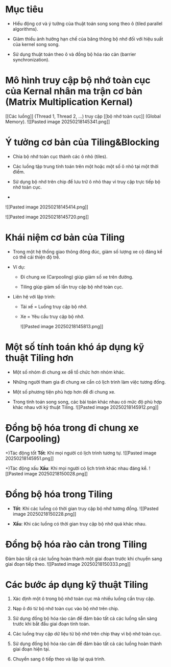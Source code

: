 # Mục tiêu
- Hiểu động cơ và ý tưởng của thuật toán song song theo ô (tiled parallel algorithms).
    
- Giảm thiểu ảnh hưởng hạn chế của băng thông bộ nhớ đối với hiệu suất của kernel song song.
    
- Sử dụng thuật toán theo ô và đồng bộ hóa rào cản (barrier synchronization).

# Mô hình truy cập bộ nhớ toàn cục của Kernal nhân ma trận cơ bản (Matrix Multiplication Kernal)
[[Các luồng]] (Thread 1, Thread 2, …) truy cập [[bộ nhớ toàn cục]] (Global Memory).
![[Pasted image 20250218145341.png]]


# Ý tưởng cơ bản của Tiling&Blocking
- Chia bộ nhớ toàn cục thành các ô nhỏ (tiles).
    
- Các luồng tập trung tính toán trên một hoặc một số ô nhỏ tại một thời điểm.
    
- Sử dụng bộ nhớ trên chip để lưu trữ ô nhỏ thay vì truy cập trực tiếp bộ nhớ toàn cục.
- 
![[Pasted image 20250218145414.png]]

![[Pasted image 20250218145720.png]]

# Khái niệm cơ bản của Tiling
- Trong một hệ thống giao thông đông đúc, giảm số lượng xe cộ đáng kể có thể cải thiện độ trễ.
    
- Ví dụ:
    
    - Đi chung xe (Carpooling) giúp giảm số xe trên đường.
        
    - Tiling giúp giảm số lần truy cập bộ nhớ toàn cục.
        
- Liên hệ với lập trình:
    
    - Tài xế = Luồng truy cập bộ nhớ.
        
    - Xe = Yêu cầu truy cập bộ nhớ. 
    
         ![[Pasted image 20250218145813.png]]
         

# Một số tính toán khó áp dụng kỹ thuật Tiling hơn
 - Một số nhóm đi chung xe dễ tổ chức hơn nhóm khác.
    
- Những người tham gia đi chung xe cần có lịch trình làm việc tương đồng.
    
- Một số phương tiện phù hợp hơn để đi chung xe.
    
- Trong tính toán song song, các bài toán khác nhau có mức độ phù hợp khác nhau với kỹ thuật Tiling.
![[Pasted image 20250218145912.png]]
# Đồng bộ hóa trong đi chung xe (Carpooling)
+)Tác động tốt
**Tốt**: Khi mọi người có lịch trình tương tự.
![[Pasted image 20250218145951.png]]



+)Tác động xấu
**Xấu**: Khi mọi người có lịch trình khác nhau đáng kể.
![[Pasted image 20250218150028.png]]


# Đồng bộ hóa trong Tiling
- **Tốt**: Khi các luồng có thời gian truy cập bộ nhớ tương đồng.
    ![[Pasted image 20250218150228.png]]
    
- **Xấu**: Khi các luồng có thời gian truy cập bộ nhớ quá khác nhau.
# Đồng bộ hóa rào cản trong Tiling
  
 Đảm bảo tất cả các luồng hoàn thành một giai đoạn trước khi chuyển sang giai đoạn tiếp theo.
![[Pasted image 20250218150333.png]]

# Các bước áp dụng kỹ thuật Tiling
1. Xác định một ô trong bộ nhớ toàn cục mà nhiều luồng cần truy cập.
    
2. Nạp ô đó từ bộ nhớ toàn cục vào bộ nhớ trên chip.
    
3. Sử dụng đồng bộ hóa rào cản để đảm bảo tất cả các luồng sẵn sàng trước khi bắt đầu giai đoạn tính toán.
    
4. Các luồng truy cập dữ liệu từ bộ nhớ trên chip thay vì bộ nhớ toàn cục.
    
5. Sử dụng đồng bộ hóa rào cản để đảm bảo tất cả các luồng hoàn thành giai đoạn hiện tại.
    
6. Chuyển sang ô tiếp theo và lặp lại quá trình.

 

 






